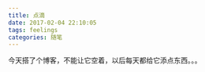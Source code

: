 ```yaml
---
title: 点滴
date: 2017-02-04 22:10:05
tags: feelings
categories: 随笔
---
```

   今天搭了个博客，不能让它空着，以后每天都给它添点东西。。。
<!-- more -->